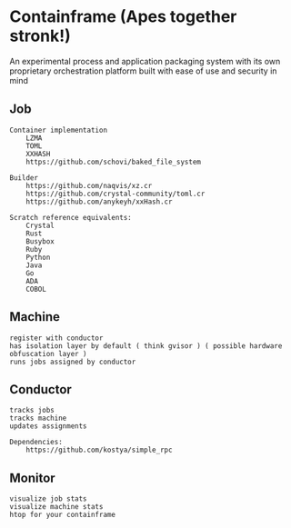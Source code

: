 # Containframe (Apes together stronk!)

An experimental process and application packaging system with its own proprietary orchestration platform built with ease of use and security in mind

## Job

    Container implementation
        LZMA
        TOML
        XXHASH
        https://github.com/schovi/baked_file_system
    
    Builder
        https://github.com/naqvis/xz.cr
        https://github.com/crystal-community/toml.cr
        https://github.com/anykeyh/xxHash.cr

    Scratch reference equivalents:
        Crystal
        Rust
        Busybox
        Ruby
        Python
        Java
        Go
        ADA
        COBOL

## Machine

    register with conductor
    has isolation layer by default ( think gvisor ) ( possible hardware obfuscation layer )
    runs jobs assigned by conductor

## Conductor

    tracks jobs
    tracks machine 
    updates assignments

    Dependencies:
        https://github.com/kostya/simple_rpc

## Monitor

    visualize job stats
    visualize machine stats
    htop for your containframe
